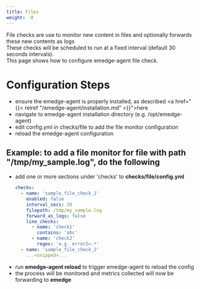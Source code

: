 ```yaml
---
title: Files
weight: -8
---
```

File checks are use to monitor new content in files and optionally forwards these new contents as logs
<br>
These checks will be scheduled to run at a fixed interval (default 30 seconds intervals).
<br>
This page shows how to configure emedge-agent file check.

# Configuration Steps
- ensure the emedge-agent is properly installed, as described <a href="{{< relref "/emedge-agent/installation.md" >}}">here</a>
- navigate to emedge-agent installation directory (e.g. /opt/emedge-agent)
- edit config.yml in checks/file to add the file monitor configuration
- reload the emedge-agent configuration

## Example: to add a file monitor for file with path "/tmp/my_sample.log", do the following
  - add one or more sections under 'checks' to **checks/file/config.yml**
    ```yaml
    checks:
      - name: 'sample_file_check_1'
        enabled: false
        interval_secs: 30
        filepath: /tmp/my_sample.log
        forward_as_logs: false
        line_checks:
          - name: 'check1'
            contains: 'abc'
          - name: 'check2'
            regex: 'e.g. error2=.*'
      - name: 'sample_file_check_2'
        ...<snipped>...
    ```
  - run **emedge-agent reload** to trigger emedge-agent to reload the config
  - the process will be monitored and metrics collected will now be forwarding to **emedge**
